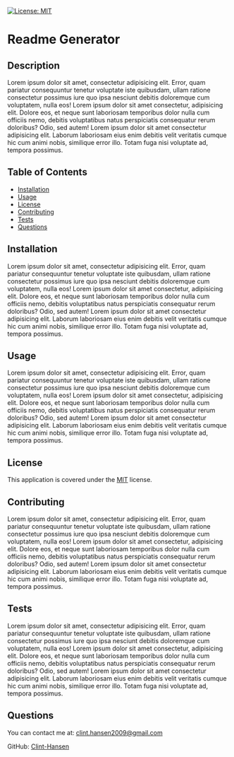 
  [![License: MIT](https://img.shields.io/badge/License-MIT-yellow.svg)](https://opensource.org/licenses/MIT)

  # Readme Generator
  
  ## Description

  Lorem ipsum dolor sit amet, consectetur adipisicing elit. Error, quam pariatur consequuntur tenetur voluptate iste quibusdam, ullam ratione consectetur possimus iure quo ipsa nesciunt debitis doloremque cum voluptatem, nulla eos! Lorem ipsum dolor sit amet consectetur, adipisicing elit. Dolore eos, et neque sunt laboriosam temporibus dolor nulla cum officiis nemo, debitis voluptatibus natus perspiciatis consequatur rerum doloribus? Odio, sed autem! Lorem ipsum dolor sit amet consectetur adipisicing elit. Laborum laboriosam eius enim debitis velit veritatis cumque hic cum animi nobis, similique error illo. Totam fuga nisi voluptate ad, tempora possimus.

  ## Table of Contents

  * [Installation](#installation)
  * [Usage](#usage)
  * [License](#license)
  * [Contributing](#contributing)
  * [Tests](#tests)
  * [Questions](#questions)

  ## Installation

  Lorem ipsum dolor sit amet, consectetur adipisicing elit. Error, quam pariatur consequuntur tenetur voluptate iste quibusdam, ullam ratione consectetur possimus iure quo ipsa nesciunt debitis doloremque cum voluptatem, nulla eos! Lorem ipsum dolor sit amet consectetur, adipisicing elit. Dolore eos, et neque sunt laboriosam temporibus dolor nulla cum officiis nemo, debitis voluptatibus natus perspiciatis consequatur rerum doloribus? Odio, sed autem! Lorem ipsum dolor sit amet consectetur adipisicing elit. Laborum laboriosam eius enim debitis velit veritatis cumque hic cum animi nobis, similique error illo. Totam fuga nisi voluptate ad, tempora possimus.

  ## Usage

  Lorem ipsum dolor sit amet, consectetur adipisicing elit. Error, quam pariatur consequuntur tenetur voluptate iste quibusdam, ullam ratione consectetur possimus iure quo ipsa nesciunt debitis doloremque cum voluptatem, nulla eos! Lorem ipsum dolor sit amet consectetur, adipisicing elit. Dolore eos, et neque sunt laboriosam temporibus dolor nulla cum officiis nemo, debitis voluptatibus natus perspiciatis consequatur rerum doloribus? Odio, sed autem! Lorem ipsum dolor sit amet consectetur adipisicing elit. Laborum laboriosam eius enim debitis velit veritatis cumque hic cum animi nobis, similique error illo. Totam fuga nisi voluptate ad, tempora possimus.
  
  
  ## License

  This application is covered under the [MIT](https://choosealicense.com/licenses/mit/) license.
  

  ## Contributing

  Lorem ipsum dolor sit amet, consectetur adipisicing elit. Error, quam pariatur consequuntur tenetur voluptate iste quibusdam, ullam ratione consectetur possimus iure quo ipsa nesciunt debitis doloremque cum voluptatem, nulla eos! Lorem ipsum dolor sit amet consectetur, adipisicing elit. Dolore eos, et neque sunt laboriosam temporibus dolor nulla cum officiis nemo, debitis voluptatibus natus perspiciatis consequatur rerum doloribus? Odio, sed autem! Lorem ipsum dolor sit amet consectetur adipisicing elit. Laborum laboriosam eius enim debitis velit veritatis cumque hic cum animi nobis, similique error illo. Totam fuga nisi voluptate ad, tempora possimus.

  ## Tests

  Lorem ipsum dolor sit amet, consectetur adipisicing elit. Error, quam pariatur consequuntur tenetur voluptate iste quibusdam, ullam ratione consectetur possimus iure quo ipsa nesciunt debitis doloremque cum voluptatem, nulla eos! Lorem ipsum dolor sit amet consectetur, adipisicing elit. Dolore eos, et neque sunt laboriosam temporibus dolor nulla cum officiis nemo, debitis voluptatibus natus perspiciatis consequatur rerum doloribus? Odio, sed autem! Lorem ipsum dolor sit amet consectetur adipisicing elit. Laborum laboriosam eius enim debitis velit veritatis cumque hic cum animi nobis, similique error illo. Totam fuga nisi voluptate ad, tempora possimus.

  ## Questions

  You can contact me at: clint.hansen2009@gmail.com

  GitHub: [Clint-Hansen](https://github.com/Clint-Hansen)

  
